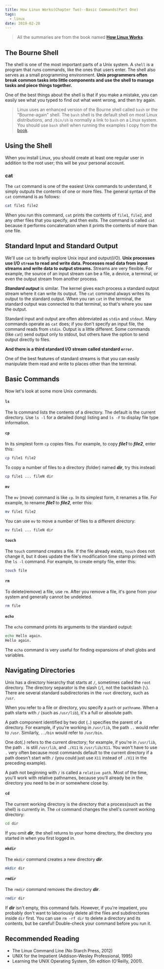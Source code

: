 ```yaml
---
title: How Linux Works(Chapter Two)--Basic Commands(Part One)
tags:
  - linux
date: 2019-02-28
---
```


> All the summaries are from the book named **[How Linux Works](https://www.amazon.com/How-Linux-Works-2nd-Superuser/dp/1593275676/ref=sr_1_1?keywords=how+linux+works&qid=1551169061&s=gateway&sr=8-1)**.

## The Bourne Shell

The shell is one of the most important parts of a Unix system. A `shell` is a program that runs commands, like the ones that users enter. The shell also serves as a small programming environment. **Unix programmers often break common tasks into little components and use the shell to manage tasks and piece things together.**

One of the best things about the shell is that if you make a mistake, you can easily see what you typed to find out what went wrong, and then try again.

> Linux uses an enhanced version of the Bourne shell called `bash` or the "Bourne-again" shell. The `bash` shell is the default shell on most Linux distributions, and `/bin/sh` is normally a link to `bash` on a Linux system. You should use `bash` shell when running the examples I copy from the [book](https://www.amazon.com/How-Linux-Works-2nd-Superuser/dp/1593275676/ref=sr_1_1?keywords=how+linux+works&qid=1551169061&s=gateway&sr=8-1).

## Using the Shell

When you install Linux, you should create at least one regular user in addition to the root user; this will be your personal account.

### cat

The `cat` command is one of the easiest Unix commands to understand, it simply outputs the contents of one or more files. The general syntax of the `cat` command is as follows:

```sh
cat file1 file2
```

When you run this command, `cat` prints the contents of `file1`, `file2`, and any other files that you specify, and then exits. The command is called `cat` because it performs concatenation when it prints the contents of more than one file.

## Standard Input and Standard Output

We'll use `cat` to briefly explore Unix input and output(I/O). **Unix processes use I/O `stream` to read and write data. Processes read data from input streams and write data to output streams.** Streams are very flexible. For example, the source of an input stream can be a file, a device, a terminal, or even the output stream from another process.

***Standard output*** is similar. The kernel gives each process a standard output stream where it can write its output. The `cat` command always writes its output to the standard output. When you ran `cat` in the terminal, the standard output was connected to that terminal, so that's where you saw the output.

Standard input and output are often abbreviated as `stdin` and `stdout`. Many commands operate as `cat` does; if you don't specify an input file, the command reads from `stdin`. Output is a little different. Some commands (like `cat`) send output only to stdout, but others have the option to send output directly to files.

**And there is a third standard I/O stream called standard `error`.**

One of the best features of standard streams is that you can easily manipulate them read and write to places other than the terminal.

## Basic Commands

Now let's look at some more Unix commands.

#### `ls`

The ls command lists the contents of a directory. The default is the current directory. Use `ls -l` for a detailed (long) listing and `ls -F` to display file type information.

#### `cp`

In its simplest form `cp` copies files. For example, to copy ***file1*** to ***file2***, enter this:

```sh
cp file1 file2
```

To copy a number of files to a directory (folder) named ***dir***, try this instead:

```sh
cp file1 ... fileN dir
```

#### `mv`

The `mv` (move) command is like `cp`. In its simplest form, it renames a file. For example, to rename ***file1*** to ***file2***, enter this:

```sh
mv file1 file2
```

You can use `mv` to move a number of files to a different directory:

```sh
mv file1 ... fileN dir
```

#### `touch`

The `touch` command creates a file. If the file already exists, `touch` does not change it, but it does update the file's modification time stamp printed with the `ls -l` command. For example, to create empty file, enter this:

```sh
touch file
```

#### `rm`

To delete(remove) a file, use `rm`. After you remove a file, it's gone from your system and generally cannot be undeleted.

```sh
rm file
```

#### `echo`

The `echo` command prints its arguments to the standard output:

```sh
echo Hello again.
Hello again.
```

The `echo` command is very useful for finding expansions of shell globs and variables.

## Navigating Directories

Unix has a directory hierarchy that starts at `/`, sometimes called the `root` directory. The directory separator is the slash (`/`), not the backslash (`\`). There are several standard subdirectories in the `root` directory, such as `/usr`.

When you refer to a file or directory, you specify a `path` or `pathname`. When a path starts with `/` (such as `/usr/lib`), it's a full or absolute path.

A path component identified by two dot (..) specifies the parent of a directory. For example, if you're working in `/usr/lib`, the path `..` would refer to `/usr`. Similarly, `../bin` would refer to `/usr/bin`.

One dot(.) refers to the current directory; for example, if you're in `/usr/lib`, the path `.` is still `/usr/lib`, and `./X11` is `/usr/lib/X11`. You won't have to use `.` very often because most commands default to the current directory if a path doesn't start with `/` (you could just use `X11` instead of `./X11` in the preceding example).

A path not beginning with `/` is called a `relative path`. Most of the time, you'll work with relative pathnames, because you'll already be in the directory you need to be in or somewhere close by.

#### `cd`

The current working directory is the directory that a process(such as the shell) is currently in. The `cd` command changes the shell's current working directory:

```sh
cd dir
```

If you omit ***dir***, the shell returns to your home directory, the directory you started in when you first logged in.

#### `mkdir`

The `mkdir` command creates a new directory ***dir***.

```sh
mkdir dir
```

#### `rmdir`

The `rmdir` command removes the directory ***dir***.

```sh
rmdir dir
```

If ***dir*** isn't empty, this command fails. However, if you're impatient, you probably don't want to laboriously delete all the files and subdirectories inside `dir` first. You can use `rm -rf dir` to delete a directory and its contents, but be careful! Double-check your command before you run it.

## Recommended Reading

- The Linux Command Line (No Starch Press, 2012)
- UNIX for the Impatient (Addison-Wesley Professional, 1995)
- Learning the UNIX Operating System, 5th edition (O’Reilly, 2001).